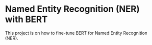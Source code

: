 # Named Entity Recognition (NER) with BERT
This project is on how to fine-tune BERT for Named Entity Recognition (NER).
